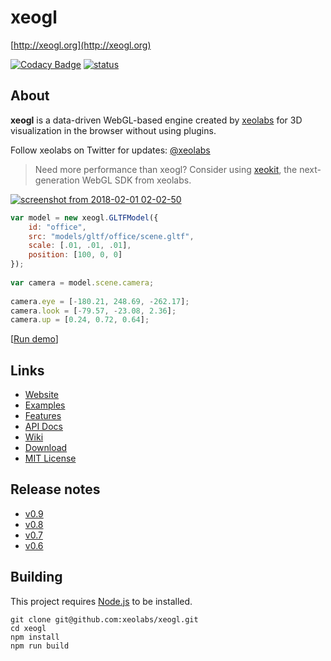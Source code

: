 # xeogl

[http://xeogl.org](http://xeogl.org)

[![Codacy Badge](https://api.codacy.com/project/badge/grade/a834272d6bf448f7a77947d7b784f261)](https://www.codacy.com/app/lindsay-kay/xeogl)
[![status](https://img.shields.io/badge/glTF-2%2E0-green.svg?style=flat)](https://github.com/KhronosGroup/glTF)

## About

**xeogl** is a data-driven WebGL-based engine created by [xeolabs](http://xeolabs.com) for 3D visualization in the browser 
without using plugins. 

Follow xeolabs on Twitter for updates: [@xeolabs](https://twitter.com/xeolabs)  

> Need more performance than xeogl? Consider using [xeokit](http://xeokit.io), the next-generation WebGL SDK from xeolabs.

[![screenshot from 2018-02-01 02-02-50](http://xeogl.org/assets/images/screenshots/officePlan.png)](http://xeogl.org/examples/#importing_gltf_OfficePlan)

````JavaScript
var model = new xeogl.GLTFModel({
    id: "office",
    src: "models/gltf/office/scene.gltf",
    scale: [.01, .01, .01],
    position: [100, 0, 0]
});
    
var camera = model.scene.camera;
    
camera.eye = [-180.21, 248.69, -262.17];
camera.look = [-79.57, -23.08, 2.36];
camera.up = [0.24, 0.72, 0.64];
````

[[Run demo](http://xeogl.org/examples/#importing_gltf_OfficePlan)]

## Links 

 - [Website](http://xeogl.org)
 - [Examples](http://xeogl.org/examples)
 - [Features](http://xeogl.org#features)
 - [API Docs](http://xeogl.org/docs/index.html)
 - [Wiki](https://github.com/xeolabs/xeogl/wiki)
 - [Download](https://github.com/xeolabs/xeogl/archive/master.zip)
 - [MIT License](https://github.com/xeolabs/xeogl/blob/master/LICENSE)
 
## Release notes

 - [v0.9](https://github.com/xeolabs/xeogl/wiki/Updates-in-xeogl-V0.9)
 - [v0.8](https://github.com/xeolabs/xeogl/wiki/Updates-in-xeogl-V0.8)
 - [v0.7](https://github.com/xeolabs/xeogl/wiki/Updates-in-xeogl-V0.7)
 - [v0.6](https://github.com/xeolabs/xeogl/wiki/API-Changes-7-Sep-2017)
 
## Building
 
This project requires [Node.js](https://nodejs.org/en/download/) to be installed.

````
git clone git@github.com:xeolabs/xeogl.git
cd xeogl
npm install
npm run build 
````
